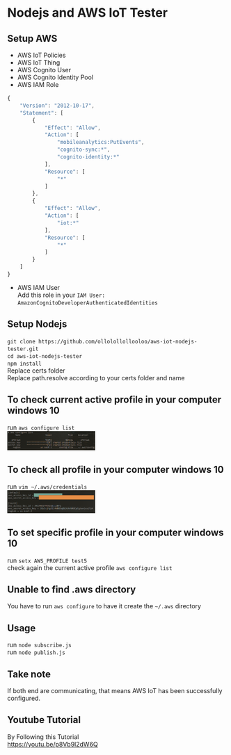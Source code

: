 # Nodejs and AWS IoT Tester  

## Setup AWS  
- AWS IoT Policies   
- AWS IoT Thing  
- AWS Cognito User   
- AWS Cognito Identity Pool  
- AWS IAM Role   
```javascript  
{
    "Version": "2012-10-17",
    "Statement": [
        {
            "Effect": "Allow",
            "Action": [
                "mobileanalytics:PutEvents",
                "cognito-sync:*",
                "cognito-identity:*"
            ],
            "Resource": [
                "*"
            ]
        },
        {
            "Effect": "Allow",
            "Action": [
                "iot:*"
            ],
            "Resource": [
                "*"
            ]
        }
    ]
}
```  
- AWS IAM User  
Add this role in your `IAM User: AmazonCognitoDeveloperAuthenticatedIdentities`  

## Setup Nodejs  
`git clone https://github.com/ollolollollooloo/aws-iot-nodejs-tester.git`  
`cd aws-iot-nodejs-tester`  
`npm install`  
Replace certs folder  
Replace path.resolve according to your certs folder and name  

## To check current active profile in your computer windows 10  
run `aws configure list`  
<img src="./visuals/list.png" width="40%">  

## To check all profile in your computer windows 10  
run `vim ~/.aws/credentials`  
<img src="./visuals/all.png" width="40%">  

## To set specific profile in your computer windows 10  
run `setx AWS_PROFILE test5`  
check again the current active profile `aws configure list`  

## Unable to find .aws directory  
You have to run `aws configure` to have it create the `~/.aws` directory  

## Usage  
run `node subscribe.js`  
run `node publish.js`  

## Take note  
If both end are communicating, that means AWS IoT has been successfully configured.  

## Youtube Tutorial
By Following this Tutorial  
https://youtu.be/p8Vb9l2dW6Q
  
